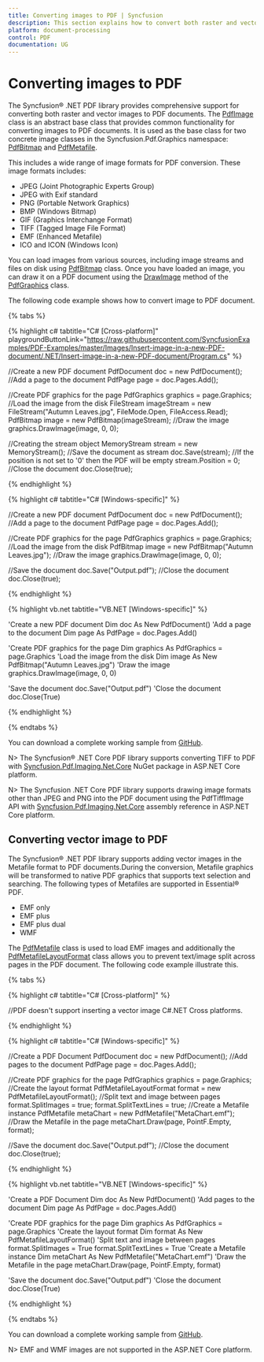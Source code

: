 ```yaml
---
title: Converting images to PDF | Syncfusion
description: This section explains how to convert both raster and vector images to PDF document using Syncfusion .NET PDF library. 
platform: document-processing
control: PDF
documentation: UG
---
```


# Converting images to PDF 

The Syncfusion&reg; .NET PDF library provides comprehensive support for converting both raster and vector images to PDF documents. The [PdfImage](https://help.syncfusion.com/cr/document-processing/Syncfusion.Pdf.Graphics.PdfImage.html) class is an abstract base class that provides common functionality for converting images to PDF documents. It is used as the base class for two concrete image classes in the Syncfusion.Pdf.Graphics namespace: [PdfBitmap](https://help.syncfusion.com/cr/document-processing/Syncfusion.Pdf.Graphics.PdfBitmap.html) and [PdfMetafile](https://help.syncfusion.com/cr/document-processing/Syncfusion.Pdf.Graphics.PdfMetafile.html).

This includes a wide range of image formats for PDF conversion. These image formats includes:
* JPEG (Joint Photographic Experts Group) 
* JPEG with Exif standard
* PNG (Portable Network Graphics)
* BMP (Windows Bitmap)
* GIF (Graphics Interchange Format)
* TIFF (Tagged Image File Format)
* EMF (Enhanced Metafile) 
* ICO and ICON (Windows Icon)

You can load images from various sources, including image streams and files on disk using [PdfBitmap](https://help.syncfusion.com/cr/document-processing/Syncfusion.Pdf.Graphics.PdfBitmap.html) class. Once you have loaded an image, you can draw it on a PDF document using the [DrawImage](https://help.syncfusion.com/cr/document-processing/Syncfusion.Pdf.Graphics.PdfGraphics.html#Syncfusion_Pdf_Graphics_PdfGraphics_DrawImage_Syncfusion_Pdf_Graphics_PdfImage_System_Drawing_PointF_) method of the [PdfGraphics](https://help.syncfusion.com/cr/document-processing/Syncfusion.Pdf.Graphics.PdfGraphics.html) class.

The following code example shows how to convert image to PDF document. 

{% tabs %}  

{% highlight c# tabtitle="C# [Cross-platform]" playgroundButtonLink="https://raw.githubusercontent.com/SyncfusionExamples/PDF-Examples/master/Images/Insert-image-in-a-new-PDF-document/.NET/Insert-image-in-a-new-PDF-document/Program.cs" %}

//Create a new PDF document
PdfDocument doc = new PdfDocument();
//Add a page to the document
PdfPage page = doc.Pages.Add();

//Create PDF graphics for the page
PdfGraphics graphics = page.Graphics;
//Load the image from the disk
FileStream imageStream = new FileStream("Autumn Leaves.jpg", FileMode.Open, FileAccess.Read);
PdfBitmap image = new PdfBitmap(imageStream);
//Draw the image
graphics.DrawImage(image, 0, 0);

//Creating the stream object
MemoryStream stream = new MemoryStream();
//Save the document as stream
doc.Save(stream);
//If the position is not set to '0' then the PDF will be empty
stream.Position = 0;
//Close the document
doc.Close(true);

{% endhighlight %}

{% highlight c# tabtitle="C# [Windows-specific]" %}

//Create a new PDF document
PdfDocument doc = new PdfDocument();
//Add a page to the document
PdfPage page = doc.Pages.Add();

//Create PDF graphics for the page
PdfGraphics graphics = page.Graphics;
//Load the image from the disk
PdfBitmap image = new PdfBitmap("Autumn Leaves.jpg");
//Draw the image
graphics.DrawImage(image, 0, 0);

//Save the document
doc.Save("Output.pdf");
//Close the document
doc.Close(true);

{% endhighlight %}

{% highlight vb.net tabtitle="VB.NET [Windows-specific]" %}

'Create a new PDF document
Dim doc As New PdfDocument()
'Add a page to the document
Dim page As PdfPage = doc.Pages.Add()

'Create PDF graphics for the page
Dim graphics As PdfGraphics = page.Graphics
'Load the image from the disk
Dim image As New PdfBitmap("Autumn Leaves.jpg")
'Draw the image
graphics.DrawImage(image, 0, 0)

'Save the document
doc.Save("Output.pdf")
'Close the document
doc.Close(True)

{% endhighlight %}

{% endtabs %} 

You can download a complete working sample from [GitHub](https://github.com/SyncfusionExamples/PDF-Examples/tree/master/Images/Insert-image-in-a-new-PDF-document/). 

N> The Syncfusion&reg; .NET Core PDF library supports converting TIFF to PDF with [Syncfusion.Pdf.Imaging.Net.Core](https://www.nuget.org/packages/Syncfusion.Pdf.Imaging.Net.Core) NuGet package in ASP.NET Core platform. 

N>  The Syncfusion .NET Core PDF library supports drawing image formats other than JPEG and PNG into the PDF document using the PdfTiffImage API with [Syncfusion.Pdf.Imaging.Net.Core](https://www.nuget.org/packages/Syncfusion.Pdf.Imaging.Net.Core) assembly reference in ASP.NET Core platform.

## Converting vector image to PDF

The Syncfusion&reg; .NET PDF library supports adding vector images in the Metafile format to PDF documents.During the conversion, Metafile graphics will be transformed to native PDF graphics that supports text selection and searching. The following types of Metafiles are supported in Essential&reg; PDF.
* EMF only
* EMF plus
* EMF plus dual
* WMF

The [PdfMetafile](https://help.syncfusion.com/cr/document-processing/Syncfusion.Pdf.Graphics.PdfMetafile.html) class is used to load EMF images and additionally the [PdfMetafileLayoutFormat](https://help.syncfusion.com/cr/document-processing/Syncfusion.Pdf.Graphics.PdfMetafileLayoutFormat.html) class allows you to prevent text/image split across pages in the PDF document. The following code example illustrate this. 

{% tabs %}  

{% highlight c# tabtitle="C# [Cross-platform]" %}

//PDF doesn't support inserting a vector image C#.NET Cross platforms.

{% endhighlight %}

{% highlight c# tabtitle="C# [Windows-specific]" %}

//Create a PDF Document
PdfDocument doc = new PdfDocument();
//Add pages to the document
PdfPage page = doc.Pages.Add();

//Create PDF graphics for the page
PdfGraphics graphics = page.Graphics;
//Create the layout format
PdfMetafileLayoutFormat format = new PdfMetafileLayoutFormat();
//Split text and image between pages
format.SplitImages = true;
format.SplitTextLines = true;
//Create a Metafile instance
PdfMetafile metaChart = new PdfMetafile("MetaChart.emf");
//Draw the Metafile in the page
metaChart.Draw(page, PointF.Empty, format);

//Save the document
doc.Save("Output.pdf");
//Close the document
doc.Close(true);

{% endhighlight %}

{% highlight vb.net tabtitle="VB.NET [Windows-specific]" %}

'Create a PDF Document
Dim doc As New PdfDocument()
'Add pages to the document
Dim page As PdfPage = doc.Pages.Add()

'Create PDF graphics for the page
Dim graphics As PdfGraphics = page.Graphics
'Create the layout format
Dim format As New PdfMetafileLayoutFormat()
'Split text and image between pages
format.SplitImages = True
format.SplitTextLines = True
'Create a Metafile instance
Dim metaChart As New PdfMetafile("MetaChart.emf")
'Draw the Metafile in the page
metaChart.Draw(page, PointF.Empty, format)

'Save the document
doc.Save("Output.pdf")
'Close the document
doc.Close(True)

{% endhighlight %}

{% endtabs %}  

You can download a complete working sample from [GitHub](https://github.com/SyncfusionExamples/PDF-Examples/tree/master/Images/Insert-vector-image-in-a-PDF-document/). 

N> EMF and WMF images are not supported in the ASP.NET Core platform.



